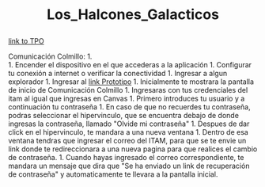 # <p align="center" >Los_Halcones_Galacticos </p>
[link to TPO](https://github.com/Ingenieria-de-Software-ITAM-2020/Halcones_Galacticos/blob/main/TPO.md)


Comunicación Colmillo:
1.  
    1. Encender el dispositivo en el que accederas a la aplicación
    1. Configurar tu conexión a internet o verificar la conectividad
    1. Ingresar a algun explorador
    1. Ingresar al [link Prototipo](https://pr.to/9Q0PLU/)
    1. Inicialmente te mostrara la pantalla de inicio de Comunicación Colmillo
    1. Ingresaras con tus credenciales del itam al igual que ingresas en Canvas
    1. Primero introduces tu usuario y a continuación tu contraseña
    1. En caso de que no recuerdes tu contraseña, podras seleccionar el hipervinculo, que se encuentra debajo de donde ingresas la contraseña, llamado "Olvide mi contraseña"
      1. Despues de dar click en el hipervinculo, te mandara a una nueva ventana
      1. Dentro de esa ventana tendras que ingresar el correo del ITAM, para que se te envie un link donde te redireccionara a una nueva pagina para que realices el cambio de contraseña.
      1. Cuando hayas ingresado el correo correspondiente, te mandara un mensaje que dira que "Se ha enviado un link de recuperación de contraseña" y automaticamente te llevara a la pantalla inicial.
      


